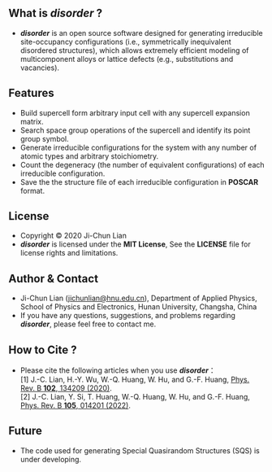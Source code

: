 ## What is ***disorder*** ?
- ***disorder*** is an open source software designed for generating irreducible site-occupancy configurations (i.e., symmetrically inequivalent disordered structures), which allows extremely efficient modeling of multicomponent alloys or lattice defects (e.g., substitutions and vacancies).

## Features
- Build supercell form arbitrary input cell with any supercell expansion matrix.
- Search space group operations of the supercell and identify its point group symbol.
- Generate irreducible configurations for the system with any number of atomic types and arbitrary stoichiometry.
- Count the degeneracy (the number of equivalent configurations) of each irreducible configuration.
- Save the the structure file of each irreducible configuration in **POSCAR** format.

## License
- Copyright © 2020 Ji-Chun Lian
- ***disorder*** is licensed under the **MIT License**, See the **LICENSE** file for license rights and limitations.

## Author & Contact
- Ji-Chun Lian (jichunlian@hnu.edu.cn), Department of Applied Physics, School of Physics and Electronics, Hunan University, Changsha, China
- If you have any questions, suggestions, and problems regarding ***disorder***, please feel free to contact me.

## How to Cite ?
- Please cite the following articles when you use ***disorder***：\
[1] J.-C. Lian, H.-Y. Wu, W.-Q. Huang, W. Hu, and G.-F. Huang, [Phys. Rev. B **102**, 134209 (2020)](https://journals.aps.org/prb/abstract/10.1103/PhysRevB.102.134209).\
[2] J.-C. Lian, Y. Si, T. Huang, W.-Q. Huang, W. Hu, and G.-F. Huang, [Phys. Rev. B **105**, 014201 (2022)](https://journals.aps.org/prb/abstract/10.1103/PhysRevB.105.014201).

## Future
- The code used for generating Special Quasirandom Structures (SQS) is under developing.
